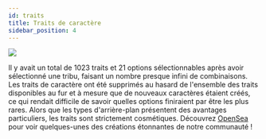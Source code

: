 ```yaml
---
id: traits
title: Traits de caractère
sidebar_position: 4
---
```


![](/img/creation.png)

Il y avait un total de 1023 traits et 21 options sélectionnables après avoir sélectionné une tribu, faisant un nombre presque infini de combinaisons. Les traits de caractère ont été supprimés au hasard de l'ensemble des traits disponibles au fur et à mesure que de nouveaux caractères étaient créés, ce qui rendait difficile de savoir quelles options finiraient par être les plus rares. Alors que les types d'arrière-plan présentent des avantages particuliers, les traits sont strictement cosmétiques. Découvrez [OpenSea](https://opensea.io/collection/niftydegen) pour voir quelques-unes des créations étonnantes de notre communauté !
